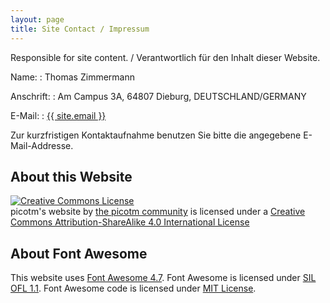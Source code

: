 ```yaml
---
layout: page
title: Site Contact / Impressum
---
```


Responsible for site content. / Verantwortlich für den Inhalt dieser Website.

Name:
: Thomas Zimmermann

Anschrift:
: Am Campus 3A, 64807 Dieburg, DEUTSCHLAND/GERMANY

E-Mail:
: <a href="mailto:{{ site.email }}">{{ site.email }}</a>

Zur kurzfristigen Kontaktaufnahme benutzen Sie bitte die angegebene
E-Mail-Addresse.

## About this Website

<a rel="license" href="http://creativecommons.org/licenses/by-sa/4.0/"><img alt="Creative Commons License" style="border-width:0" src="https://i.creativecommons.org/l/by-sa/4.0/88x31.png" /></a><br /><span xmlns:dct="http://purl.org/dc/terms/" property="dct:title">picotm's website</span> by <a xmlns:cc="http://creativecommons.org/ns#" href="http://picotm.org" property="cc:attributionName" rel="cc:attributionURL">the picotm community</a> is licensed under a <a rel="license" href="http://creativecommons.org/licenses/by-sa/4.0/">Creative Commons Attribution-ShareAlike 4.0 International License</a>

## About Font Awesome

This website uses <a href="https://fontawesome.com/v4.7.0/">Font Awesome 4.7</a>. Font Awesome is licensed under <a href="http://scripts.sil.org/OFL">SIL OFL 1.1</a>. Font Awesome code is licensed under <a href="http://opensource.org/licenses/mit-license.html">MIT License</a>.
